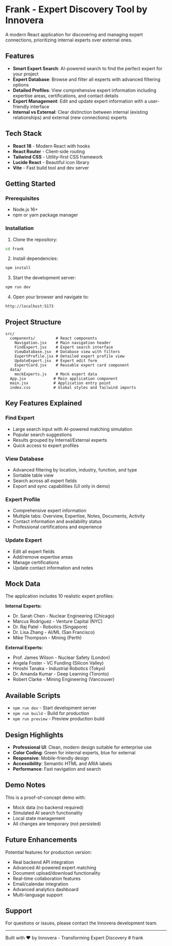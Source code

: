 # Frank - Expert Discovery Tool by Innovera

A modern React application for discovering and managing expert connections, prioritizing internal experts over external ones.

## Features

- **Smart Expert Search**: AI-powered search to find the perfect expert for your project
- **Expert Database**: Browse and filter all experts with advanced filtering options
- **Detailed Profiles**: View comprehensive expert information including expertise areas, certifications, and contact details
- **Expert Management**: Edit and update expert information with a user-friendly interface
- **Internal vs External**: Clear distinction between internal (existing relationships) and external (new connections) experts

## Tech Stack

- **React 18** - Modern React with hooks
- **React Router** - Client-side routing
- **Tailwind CSS** - Utility-first CSS framework
- **Lucide React** - Beautiful icon library
- **Vite** - Fast build tool and dev server

## Getting Started

### Prerequisites

- Node.js 16+ 
- npm or yarn package manager

### Installation

1. Clone the repository:
```bash
cd frank
```

2. Install dependencies:
```bash
npm install
```

3. Start the development server:
```bash
npm run dev
```

4. Open your browser and navigate to:
```
http://localhost:5173
```

## Project Structure

```
src/
  components/         # React components
    Navigation.jsx    # Main navigation header
    FindExpert.jsx    # Expert search interface
    ViewDatabase.jsx  # Database view with filters
    ExpertProfile.jsx # Detailed expert profile view
    UpdateExpert.jsx  # Expert edit form
    ExpertCard.jsx    # Reusable expert card component
  data/
    mockExperts.js    # Mock expert data
  App.jsx            # Main application component
  main.jsx           # Application entry point
  index.css          # Global styles and Tailwind imports
```

## Key Features Explained

### Find Expert
- Large search input with AI-powered matching simulation
- Popular search suggestions
- Results grouped by Internal/External experts
- Quick access to expert profiles

### View Database
- Advanced filtering by location, industry, function, and type
- Sortable table view
- Search across all expert fields
- Export and sync capabilities (UI only in demo)

### Expert Profile
- Comprehensive expert information
- Multiple tabs: Overview, Expertise, Notes, Documents, Activity
- Contact information and availability status
- Professional certifications and experience

### Update Expert
- Edit all expert fields
- Add/remove expertise areas
- Manage certifications
- Update contact information and notes

## Mock Data

The application includes 10 realistic expert profiles:

**Internal Experts:**
- Dr. Sarah Chen - Nuclear Engineering (Chicago)
- Marcus Rodriguez - Venture Capital (NYC)
- Dr. Raj Patel - Robotics (Singapore)
- Dr. Lisa Zhang - AI/ML (San Francisco)
- Mike Thompson - Mining (Perth)

**External Experts:**
- Prof. James Wilson - Nuclear Safety (London)
- Angela Foster - VC Funding (Silicon Valley)
- Hiroshi Tanaka - Industrial Robotics (Tokyo)
- Dr. Amanda Kumar - Deep Learning (Toronto)
- Robert Clarke - Mining Engineering (Vancouver)

## Available Scripts

- `npm run dev` - Start development server
- `npm run build` - Build for production
- `npm run preview` - Preview production build

## Design Highlights

- **Professional UI**: Clean, modern design suitable for enterprise use
- **Color Coding**: Green for internal experts, blue for external
- **Responsive**: Mobile-friendly design
- **Accessibility**: Semantic HTML and ARIA labels
- **Performance**: Fast navigation and search

## Demo Notes

This is a proof-of-concept demo with:
- Mock data (no backend required)
- Simulated AI search functionality
- Local state management
- All changes are temporary (not persisted)

## Future Enhancements

Potential features for production version:
- Real backend API integration
- Advanced AI-powered expert matching
- Document upload/download functionality
- Real-time collaboration features
- Email/calendar integration
- Advanced analytics dashboard
- Multi-language support

## Support

For questions or issues, please contact the Innovera development team.

---

Built with ❤️ by Innovera - Transforming Expert Discovery
#   f r a n k  
 